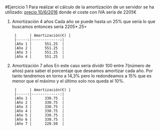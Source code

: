 #Ejercicio 1 
Para realizar el cálculo de la amortización de un servidor se ha utilizado:
[precio 10/6/2016](http://www.dynos.es/servidor-hp-proliant-dl385p-gen8-6344-2.6ghz-8gb-ddr3-sff-2u-887758954966__F0B21A.html)
donde el coste con IVA sería de 2205€


1. Amortización 4 años
	Cada año se puede hasta un 25% que sería lo que buscamos entonces sería 2205*.25=

        |      | Amortización(€) |
        |-----:|-------------:|
        |Año 1 |      551.25  |
        |Año 2 |      551.25  |
        |Año 3 |      551.25  |
        |Año 4 |      551.25  |

2. Amortización 7 años
	En este caso sería dividir 100 entre 7(número de años) para saber el porcentaje que deseamos amortizar cada año. Por tanto tendremos en torno a 14,3% pero lo redondeamos a 15% que es menor que el máximo y el último solo nos queda el 10%.

        |      | Amortización(€) |
        |-----:|-------------:|
        |Año 1 |      330.75  |
        |Año 2 |      330.75  |
        |Año 3 |      330.75  |
        |Año 4 |      330.75  |
        |Año 5 |      330.75  |
        |Año 6 |      330.75  |
        |Año 7 |      220.50  |
